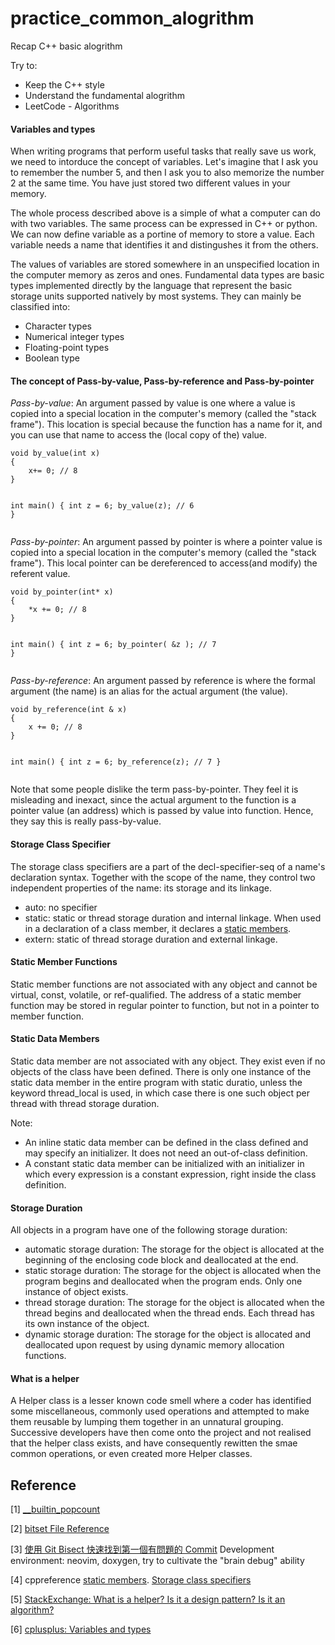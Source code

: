 # practice_common_alogrithm
Recap C++ basic alogrithm

Try to:
- Keep the C++ style
- Understand the fundamental alogrithm
- LeetCode - Algorithms


#### Variables and types ####

When writing programs that perform useful tasks that really save us work, we need to intorduce the concept of variables. Let's imagine that I ask you to remember the number 5, and then I ask you to also memorize the number 2 at the same time. You have just stored two different values in your memory. 

The whole process described above is a simple of what a computer can do with two variables. The same process can be expressed in C++ or python. We can now define variable as a portine of memory to store a value. Each variable needs a name that identifies it and distingushes it from the others.


The values of variables are stored somewhere in an unspecified location in the computer memory as zeros and ones. Fundamental data types are basic types implemented directly by the language that represent the basic storage units supported natively by most systems. They can mainly be classified into:
- Character types
- Numerical integer types
- Floating-point types
- Boolean type

#### The concept of Pass-by-value, Pass-by-reference and Pass-by-pointer ####
*Pass-by-value*: An argument passed by value is one where a value is copied into a special location in the computer's memory (called the "stack frame"). This location is special because the function has a name for it, and you can use that name to access the (local copy of the) value. 

<div class="language-shell highlighter-rouge"><pre class="highlight"><code class="hljs ruby"><span class="nb">void by_value(int x)
{
    x+= 0; // 8
}

int main()
{
    int z = 6; 
    by_value(z); // 6
}</span></code></pre></div>

*Pass-by-pointer*: An argument passed by pointer is where a pointer value is copied into a special location in the computer's memory (called the "stack frame"). This local pointer can be dereferenced to access(and modify) the referent value.

<div class="language-shell highlighter-rouge"><pre class="highlight"><code class="hljs ruby"><span class="nb">void by_pointer(int* x)
{
    *x += 0; // 8
}

int main()
{
    int z = 6;
    by_pointer( &z ); // 7
}</span></code></pre></div>

*Pass-by-reference*: An argument passed by reference is where the formal argument (the name) is an alias for the actual argument (the value).

<div class="language-shell highlighter-rouge"><pre class="highlight"><code class="hljs ruby"><span class="nb">void by_reference(int & x)
{
    x += 0; // 8
}

int main()
{
    int z = 6;
    by_reference(z); // 7
}
</span></code></pre></div>

Note that some people dislike the term pass-by-pointer. They feel it is misleading and inexact, since the  actual argument to the function is a pointer value (an address) which is passed by value into function. Hence, they say this is really pass-by-value.

#### Storage Class Specifier ####

The storage class specifiers are a part of the decl-specifier-seq of a name's declaration syntax. Together with the scope of the name, they control two independent properties of the name: its storage and its linkage.

- auto: no specifier
- static: static or thread storage duration and internal linkage. When used in a declaration of a class member, it declares a [static members][staticmember].
- extern: static of thread storage duration and external linkage.

#### Static Member Functions ####

Static member functions are not associated with any object and cannot be virtual, const, volatile, or ref-qualified. The address of a static member function may be stored in regular pointer to function, but not in a pointer to member function.

#### Static Data Members ####

Static data member are not associated with any object. They exist even if no objects of the class have been defined. There is only one instance of the static data member in the entire program with static duratio, unless the keyword thread_local is used, in which case there is one such object per thread with thread storage duration.

Note: 
- An inline static data member can be defined in the class defined and may specify an initializer. It does not need an out-of-class definition.
- A constant static data member can be initialized with an initializer in which every expression is a constant expression, right inside the class definition.

#### Storage Duration ####

All objects in a program have one of the following storage duration:
- automatic storage duration: The storage for the object is allocated at the beginning of the enclosing code block and deallocated at the end.
- static storage duration: The storage for the object is allocated when the program begins and deallocated when the program ends. Only one instance of object exists.
- thread storage duration: The storage for the object is allocated when the thread begins and deallocated when the thread ends. Each thread has its own instance of the object.
- dynamic storage duration: The storage for the object is allocated and deallocated upon request by using dynamic memory allocation functions.

#### What is a helper ####

A Helper class is a lesser known code smell where a coder has identified some miscellaneous, commonly used operations and attempted to make them reusable by lumping them together in an unnatural grouping. Successive developers have then come onto the project and not realised that the helper class exists, and have consequently rewitten the smae common operations, or even created more Helper classes.

## Reference ## 
[1] [__builtin_popcount](https://tmt514.gitbooks.io/the-code-tactics-book/content/2.5/popcount.html)

[2] [bitset File Reference](https://gcc.gnu.org/onlinedocs/gcc-4.6.3/libstdc++/api/a00775.html)

[3] [使用 Git Bisect 快速找到第一個有問題的 Commit](https://www.gss.com.tw/blog/使用-git-bisect-快速找到第一個有問題的-commit)
Development environment: neovim, doxygen, try to cultivate the "brain debug" ability

[4] cppreference [static members](https://en.cppreference.com/w/cpp/language/static). [Storage class specifiers](https://en.cppreference.com/w/cpp/language/storage_duration)

[5] [StackExchange: What is a helper? Is it a design pattern? Is it an algorithm?](https://softwareengineering.stackexchange.com/questions/247267/what-is-a-helper-is-it-a-design-pattern-is-it-an-algorithm)

[6] [cplusplus: Variables and types](https://www.cplusplus.com/doc/tutorial/variables/)


[staticmember]:https://en.cppreference.com/w/cpp/language/static "https://en.cppreference.com/w/cpp/language/static"
